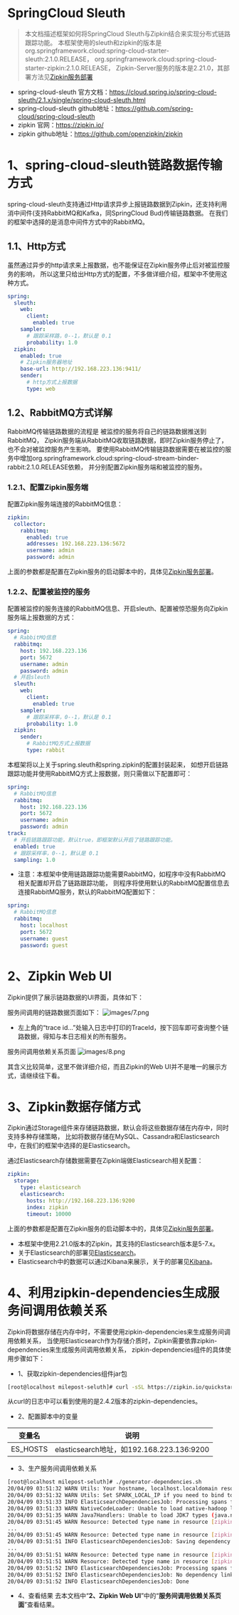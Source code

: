 # SpringCloud Sleuth

> 本文档描述框架如何将SpringCloud Sleuth与Zipkin结合来实现分布式链路跟踪功能。
> 本框架使用的sleuth和zipkin的版本是
org.springframework.cloud:spring-cloud-starter-sleuth:2.1.0.RELEASE，
org.springframework.cloud:spring-cloud-starter-zipkin:2.1.0.RELEASE，
Zipkin-Server服务的版本是2.21.0，其部署方法见[Zipkin服务部署](../../2userManual/1baseServerDeploy/6zipkin.md)

* spring-cloud-sleuth 官方文档：https://cloud.spring.io/spring-cloud-sleuth/2.1.x/single/spring-cloud-sleuth.html
* spring-cloud-sleuth github地址：https://github.com/spring-cloud/spring-cloud-sleuth
* zipkin 官网：https://zipkin.io/
* zipkin github地址：https://github.com/openzipkin/zipkin


# 1、spring-cloud-sleuth链路数据传输方式
spring-cloud-sleuth支持通过Http请求异步上报链路数据到Zipkin，还支持利用消中间件(支持RabbitMQ和Kafka，同SpringCloud Bud)传输链路数据。
在我们的框架中选择的是消息中间件方式中的RabbitMQ。

## 1.1、Http方式
虽然通过异步的http请求来上报数据，也不能保证在Zipkin服务停止后对被监控服务的影响，
所以这里只给出Http方式的配置，不多做详细介绍，框架中不使用这种方式。
```yaml
spring:
  sleuth:
    web:
      client:
        enabled: true
    sampler:
      # 跟踪采样路，0--1，默认是 0.1
      probability: 1.0
  zipkin:
    enabled: true
    # Zipkin服务器地址
    base-url: http://192.168.223.136:9411/
    sender:
      # http方式上报数据
      type: web
```

## 1.2、RabbitMQ方式详解
RabbitMQ传输链路数据的流程是 被监控的服务将自己的链路数据推送到RabbitMQ，
Zipkin服务端从RabbitMQ收取链路数据，即时Zipkin服务停止了，也不会对被监控服务产生影响。
要使用RabbitMQ传输链路数据需要在被监控的服务中增加org.springframework.cloud:spring-cloud-stream-binder-rabbit:2.1.0.RELEASE依赖，
并分别配置Zipkin服务端和被监控的服务。

### 1.2.1、配置Zipkin服务端
配置Zipkin服务端连接的RabbitMQ信息：
```yaml
zipkin:
  collector:
    rabbitmq:
      enabled: true
      addresses: 192.168.223.136:5672
      username: admin
      password: admin
```
上面的参数都是配置在Zipkin服务的启动脚本中的，具体见[Zipkin服务部署](../../2userManual/1baseServerDeploy/6zipkin.md)。

### 1.2.2、配置被监控的服务
配置被监控的服务连接的RabbitMQ信息、开启sleuth、配置被惊恐服务向Zipkin服务端上报数据的方式：
```yaml
spring: 
  # RabbitMQ信息
  rabbitmq:
    host: 192.168.223.136
    port: 5672
    username: admin
    password: admin
  # 开启sleuth
  sleuth:
    web:
      client:
        enabled: true
    sampler:
      # 跟踪采样率，0--1，默认是 0.1
      probability: 1.0
  zipkin:
    sender:
      # RabbitMQ方式上报数据
      type: rabbit
```
本框架将以上关于spring.sleuth和spring.zipkin的配置封装起来，
如想开启链路跟踪功能并使用RabbitMQ方式上报数据，则只需做以下配置即可：
```yaml
spring: 
  # RabbitMQ信息
  rabbitmq:
    host: 192.168.223.136
    port: 5672
    username: admin
    password: admin
track:
  # 开启链路跟踪功能，默认true，即框架默认开启了链路跟踪功能。
  enabled: true
  # 跟踪采样率，0--1，默认是 0.1
  sampling: 1.0
```

* 注意：本框架中使用链路跟踪功能需要RabbitMQ，如程序中没有RabbitMQ相关配置却开启了链路跟踪功能，
则程序将使用默认的RabbitMQ配置信息去连接RabbitMQ服务，默认的RabbitMQ配置如下：
```yaml
spring: 
  # RabbitMQ信息
  rabbitmq:
    host: localhost
    port: 5672
    username: guest
    password: guest
```

# 2、Zipkin Web UI
Zipkin提供了展示链路数据的UI界面，具体如下：

服务间调用的链路数据页面如下：
![images/7.png](images/7.png)
* 左上角的“trace id...”处输入日志中打印的TraceId，按下回车即可查询整个链路数据，得知与本日志相关的所有服务。


服务间调用依赖关系页面
![images/8.png](images/8.png)

其含义比较简单，这里不做详细介绍，而且Zipkin的Web UI并不是唯一的展示方式，请继续往下看。

# 3、Zipkin数据存储方式
Zipkin通过Storage组件来存储链路数据，默认会将这些数据存储在内存中，同时支持多种存储策略，
比如将数据存储在MySQL、Cassandra和Elasticsearch中，在我们的框架中选择的是Elasticsearch。

通过Elasticsearch存储数据需要在Zipkin端做Elasticsearch相关配置：
```yaml
zipkin:
  storage:
    type: elasticsearch
    elasticsearch:
      hosts: http://192.168.223.136:9200
      index: zipkin
      timeout: 10000
```
上面的参数都是配置在Zipkin服务的启动脚本中的，具体见[Zipkin服务部署](../../2userManual/1baseServerDeploy/6zipkin.md)。


* 本框架中使用2.21.0版本的Zipkin，其支持的Elasticsearch版本是5-7.x。
* 关于Elasticsearch的部署见[Elasticsearch](../../2userManual/2middlewareDeploy/4elasticsearch.md)。
* Elasticsearch中的数据可以通过Kibana来展示，关于的部署见[Kibana](../../2userManual/2middlewareDeploy/5kibana.md)。

# 4、利用zipkin-dependencies生成服务间调用依赖关系
Zipkin将数据存储在内存中时，不需要使用zipkin-dependencies来生成服务间调用依赖关系，
当使用Elasticsearch作为存储介质时，Zipkin需要依靠zipkin-dependencies来生成服务间调用依赖关系，
zipkin-dependencies组件的具体使用步骤如下：

* 1、获取zipkin-dependencies组件jar包
```bash
[root@localhost milepost-seluth]# curl -sSL https://zipkin.io/quickstart.sh | bash -s io.zipkin.dependencies:zipkin-dependencies:LATEST zipkin-dependencies.jar
```
从curl的日志中可以看到使用的是2.4.2版本的zipkin-dependencies。

* 2、配置脚本中的变量

| 变量名                      | 说明  |
| ---------------------------| --- |
|ES_HOSTS   |elasticsearch地址，如192.168.223.136:9200|

* 3、生产服务间调用依赖关系
```bash
[root@localhost milepost-seluth]# ./generator-dependencies.sh
20/04/09 03:51:32 WARN Utils: Your hostname, localhost.localdomain resolves to a loopback address: 127.0.0.1; using 192.168.223.136 instead (on interface ens33)
20/04/09 03:51:32 WARN Utils: Set SPARK_LOCAL_IP if you need to bind to another address
20/04/09 03:51:33 INFO ElasticsearchDependenciesJob: Processing spans from zipkin:span-2020-04-08/span
20/04/09 03:51:33 WARN NativeCodeLoader: Unable to load native-hadoop library for your platform... using builtin-java classes where applicable
20/04/09 03:51:35 WARN Java7Handlers: Unable to load JDK7 types (java.nio.file.Path): no Java7 type support added
20/04/09 03:51:45 WARN Resource: Detected type name in resource [zipkin:span-2020-04-08/span]. Type names are deprecated and will be removed in a later release.
...
20/04/09 03:51:45 WARN Resource: Detected type name in resource [zipkin:span-2020-04-08/span]. Type names are deprecated and will be removed in a later release.
20/04/09 03:51:51 INFO ElasticsearchDependenciesJob: Saving dependency links to zipkin:dependency-2020-04-08/dependency
...
20/04/09 03:51:51 WARN Resource: Detected type name in resource [zipkin:dependency-2020-04-08/dependency]. Type names are deprecated and will be removed in a later release.
20/04/09 03:51:51 WARN Resource: Detected type name in resource [zipkin:dependency-2020-04-08/dependency]. Type names are deprecated and will be removed in a later release.
20/04/09 03:51:52 INFO ElasticsearchDependenciesJob: Processing spans from zipkin-span-2020-04-08
20/04/09 03:51:52 INFO ElasticsearchDependenciesJob: No dependency links could be processed from spans in index zipkin-span-2020-04-08
20/04/09 03:51:52 INFO ElasticsearchDependenciesJob: Done
```

* 4、查看结果
去本文档中“**2、Zipkin Web UI**”中的“**服务间调用依赖关系页面**”查看结果。

